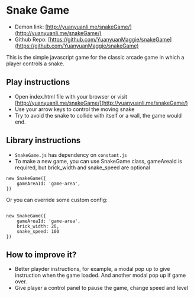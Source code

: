 # Snake Game

- Demon link: [http://yuanyuanli.me/snakeGame/](http://yuanyuanli.me/snakeGame/)
- Github Repo: [https://github.com/YuanyuanMaggie/snakeGame](https://github.com/YuanyuanMaggie/snakeGame)

This is the simple javascript game for the classic arcade game in which a player controls a snake.

## Play instructions

* Open index.html file with your browser or visit [http://yuanyuanli.me/snakeGame/](http://yuanyuanli.me/snakeGame/)
* Use your arrow keys to control the moving snake
* Try to avoid the snake to collide with itself or a wall, the game would end. 


## Library instructions

* `SnakeGame.js` has dependency on `constant.js`
* To make a new game, you can use SnakeGame class, gameAreaId is required, but brick_width and snake_speed are optional

```
new SnakeGame({
    gameAreaId: 'game-area',
})
```

Or you can override some custom config:

```

new SnakeGame({
    gameAreaId: 'game-area',
    brick_width: 20,
    snake_speed: 100
})

```

## How to improve it?
- Better playder instructions, for example, a modal pop up to give instruction when the game loaded. And another modal pop up if game over.
- Give player a control panel to pause the game, change speed and level
